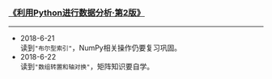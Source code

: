 ### [《利用Python进行数据分析·第2版》](https://www.jianshu.com/p/04d180d90a3f)
----------
* 2018-6-21<br>
读到`"布尔型索引"`，NumPy相关操作仍要复习巩固。
* 2018-6-22<br>
读到`"数组转置和轴对换"`，矩阵知识要自学。

